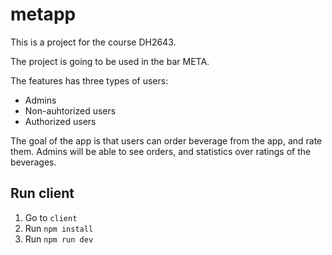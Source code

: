 # metapp

This is a project for the course DH2643.

The project is going to be used in the bar META.

The features has three types of users: 
- Admins 
- Non-auhtorized users
- Authorized users 

The goal of the app is that users can order beverage from the app, and rate them. 
Admins will be able to see orders, and statistics over ratings of the beverages. 

## Run client
1. Go to `client` 
2. Run `npm install`
3. Run `npm run dev` 
